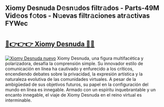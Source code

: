 ## Xiomy Desnuda D𝚎sn𝚞dos filtr𝚊dos - Parts-49M Vid𝚎os f𝚘tos - N𝚞evas filtr𝚊ciones atr𝚊ctivas FYWec

# <h2><a href="http://mbbi5e.tromn.icu/?c=Xiomy+Desnuda">🔗👉👉👉 Xiomy Desnuda 🔗🔗</a></h2>

[![Xiomy Desnuda nuevo](https://i.imgur.com/pEAQMta.gif)](http://mbbi5e.tromn.icu/?c=Xiomy+Desnuda)
Xiomy Desnuda, una figura multifacética y polarizadora, desafía la comprensión simple. Su innovador estilo de comunicación en línea ha cautivado y enfurecido a los críticos, encendiendo debates sobre la privacidad, la expresión artística y la naturaleza evolutiva de las comunidades virtuales. A pesar de la ambigüedad de sus objetivos futuros, su papel en la configuración del mundo en línea es innegable. Armado con un espíritu inquebrantable y un encanto innegable, el viaje de Xiomy Desnuda en el reino virtual es interminable.
